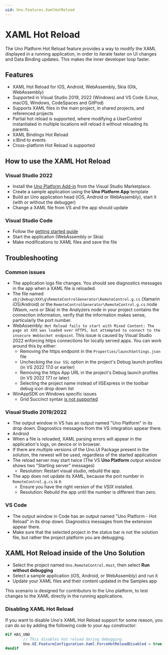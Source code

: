 ```yaml
---
uid: Uno.Features.XamlHotReload
---
```


# XAML Hot Reload

The Uno Platform Hot Reload feature provides a way to modify the XAML displayed in a running application, in order to iterate faster on UI changes and Data Binding updates. This makes the inner developer loop faster.

## Features
- XAML Hot Reload for iOS, Android, WebAssembly, Skia (Gtk, WebAssembly)
- Supported in Visual Studio 2019, 2022 (Windows) and VS Code (Linux, macOS, Windows, CodeSpaces and GitPod)
- Supports XAML files in the main project, in shared projects, and referenced projects
- Partial hot reload is supported, where modifying a UserControl instantiated in multiple locations will reload it without reloading its parents.
- XAML Bindings Hot Reload
- x:Bind to events
- Cross-platform Hot Reload is supported

## How to use the XAML Hot Reload

### Visual Studio 2022
- Install the [Uno Platform Add-in](https://marketplace.visualstudio.com/items?itemName=unoplatform.uno-platform-addin-2022) from the Visual Studio Marketplace.
- Create a sample application using the **Uno Platform App** template
- Build an Uno application head (iOS, Android or WebAssembly), start it (with or without the debugger)
- Change a XAML file from VS and the app should update

### Visual Studio Code
- Follow the [getting started guide](../get-started-vscode.md)
- Start the application (WebAssembly or Skia)
- Make modifications to XAML files and save the file

## Troubleshooting

### Common issues
- The application logs file changes. You should see diagnostics messages in the app when a XAML file is reloaded.
- The file named `obj\Debug\XXX\g\RemoteControlGenerator\RemoteControl.g.cs` (Xamarin iOS/Android) or the `RemoteControlGenerator\RemoteControl.g.cs` node (Wasm, `net6` or Skia) in the Analyzers node in your project contains the connection information, verify that the information makes sense, particularly the port number.
- WebAssembly: `Hot Reload fails to start with Mixed Content: The page at XXX was loaded over HTTPS, but attempted to connect to the insecure WebSocket endpoint`. This issue is caused by Visual Studio 2022 enforcing https connections for locally served apps. You can work around this by either:
  - Removing the https endpoint in the `Properties/launchSettings.json` file
  - Unchecking the `Use SSL` option in the project's Debug launch profiles (in VS 2022 17.0 or earlier)
  - Removing the https App URL in the project's Debug launch profiles (in VS 2022 17.1 or later)
  - Selecting the project name instead of IISExpress in the toolbar debug icon drop down list
- WinAppSDK on Windows specific issues
  - Grid Succinct syntax [is not supported](https://github.com/microsoft/microsoft-ui-xaml/issues/7043#issuecomment-1120061686)

### Visual Studio 2019/2022
- The output window in VS has an output named "Uno Platform" in its drop down. Diagnostics messages from the VS integration appear there.
- Android
- When a file is reloaded, XAML parsing errors will appear in the application's logs, on device or in browser.
- If there are multiple versions of the Uno.UI Package present in the solution, the newest will be used, regardless of the started application
- The reload server may start twice (The VS **Uno Platform** output window shows two "Starting server" messages)
  - Resolution: Restart visual studio, rebuild the app.
- The app does not update its XAML, because the port number in `RemoteControl.g.cs` is `0`.
  - Ensure you have the right version of the _VSIX_ installed.
  - Resolution: Rebuild the app until the number is different than zero.

### VS Code
- The output window in Code has an output named "Uno Platform - Hot Reload" in its drop down. Diagnostics messages from the extension appear there.
- Make sure that the selected project in the status bar is not the solution file, but rather the project platform you are debugging.

## XAML Hot Reload inside of the Uno Solution

- Select the project named `Uno.RemoteControl.Host`, then select **Run without debugging**
- Select a sample application (iOS, Android, or WebAssembly) and run it
- Update your XAML files and their content updated in the Samples app

This scenario is designed for contributors to the Uno platform, to test changes to the XAML directly in the running applications.

### Disabling XAML Hot Reload

If you want to disable Uno's XAML Hot Reload support for some reason, you can do so by adding the following code to your `App` constructor:
```csharp
#if HAS_UNO
        // This disables hot reload during debugging.
        Uno.UI.FeatureConfiguration.Xaml.ForceHotReloadDisabled = true;
#endif
```
